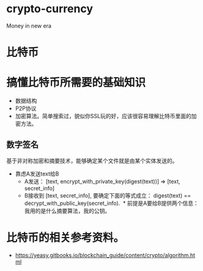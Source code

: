 # crypto-currency
Money in new era
# 比特币

# 搞懂比特币所需要的基础知识
* 数据结构
* P2P协议
* 加密算法。简单搜索过，貌似你SSL玩的好，应该很容易理解比特币里面的加密方法。

## 数字签名
基于非对称加密和摘要技术，能够确定某个文件就是由某个实体发送的。
* 靠虑A发送text给B
  * A发送： [text, encrypt\_with\_private\_key(digest(text))]   => [text, secret\_info]
  * B接收到 [text, secret\_info], 要确定下面的等式成立： digest(text) == decrypt\_with\_public\_key(secret\_info).
  * 前提是A要给B提供两个信息：我用的是什么摘要算法，我的公钥。


# 比特币的相关参考资料。
* https://yeasy.gitbooks.io/blockchain_guide/content/crypto/algorithm.html

